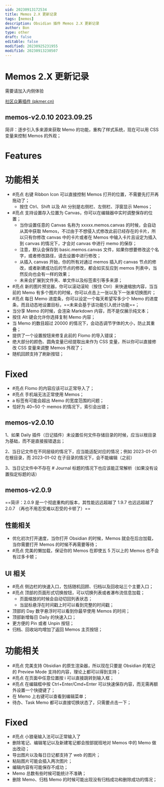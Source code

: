 ```yaml
---
uid: 20230913172534
title: Memos 2.X 更新记录
tags: [memos]
description: Obsidian 插件 Memos 2.X 更新记录
author: Bon
type: other
draft: false
editable: false
modified: 20230925231955
modifi1d: 20230913230507
---
```


# Memos 2.X 更新记录

需要请加入内侧体验

[社区众筹插件 (pkmer.cn)](https://pkmer.cn/products/productDetails/)

## memos-v2.0.10 2023.09.25

简评：逐步引入多来源来获取 Memo 的功能，重构了样式系统，现在可以用 CSS 变量来控制 Memos 的外观；

# Features

# 功能相关

- #亮点 右键 Ribbon Icon 可以直接控制 Memos 打开的位置，不需要先打开再拖动了；
    - 按住 Ctrl、Shift 以及 Alt 分别是右侧栏、左侧栏、浮窗显示 Memos；
- #亮点 支持设置存入位置为 Canvas，你可以在编辑器中实时调整保存的位置；
    - 当你设置任意的 Canvas 名称为 xxxxx.memos.canvas 的时候，会自动从其中获取 Memos，不过由于不想侵入式修改此前已经存在的卡片，所以只有你修改 canvas 中的卡片或者在 Memos 中输入卡片且设定为插入到 canvas 的情况下，才会对 canvas 中进行 memo 的保存；
    - 注意，默认会保存到 basic.memos.canvas 文件，如果你想要修改这个名字，或者修改路径，请去设置中进行修改；
    - 从插入 canvas 开始，你的所有对通过 memos 插入的 canvas 节点的修改，或者新建成功后的节点的修改，都会如实反应到 memos 列表中，当然反向也会有一样的效果；
    - 未来会扩展到文件夹、单文件以及标签索引等多来源；
- #亮点 新的图片预览器，你可以滚动滚轮（按住 Ctrl）来快速缩放内容，当当前的 Memo 有多个图片的时候，你可以点击上一张以及下一张来切换图片；
- #亮点 每日 Memo 进度条，你可以设定一个每天希望写多少个 Memo 的进度条，而且动态地设置目标，==未来会基于该功能引入统计功能==；
- 当分享 Memo 的时候，会渲染 Markdown 内容，而不是仅展示纯文本；
- 按住 Alt 键会允许你选择复制 Memo 内容；
- 当 Memo 的数目超过 20000 的情况下，会动态调节字体的大小，防止其重叠；
- 提供了一个设置按钮来修复此前的 Flomo 的导入错误；
- 绝大部分的颜色、圆角变量已经提取出来作为 CSS 变量，所以你可以直接修改 CSS 变量来调整 Memos 外观了；
- 随机回顾支持了刷新按钮；

# Fixed

- #亮点 Flomo 的内容应该可以正常导入了；
- #亮点 手机端无法正常使用 Memos；
- a 标签有可能会超出 Memo 的宽度范围的问题；
- 恰好为 40~50 个 memos 的情况下，索引会出错；

## memos-v2.0.10

1、如果 Daily 插件（日记插件）未设置任何文件存储目录的时候，应当以根目录为基础，而不是直接报错退出；

2、当日记文件在不同层级的情况下，应当能适配对应的情况；例如 2023-01-01 在根目录，而 2023-01-02 在子目录的情况下，会不能编辑（之前）

3、当日记文件中不存在 # Journal 标题的情况下也应该能正常解析（如果没有设置指定标题的话）

## memos-v2.0.9

==简评：2.0.9 是一个彻底重构的版本，其性能远远超越了 1.9.7 也远远超越了 2.0.7 （再也不用忍受难以忍受的卡顿了）==

## 性能相关

- 优化初次打开速度，当你打开 Obsidian 的时候，Memos 就会在后台加载，当你需要打开 Memos 的时候不再需要等待；
- #亮点 完美的懒加载，保证你的 Memos 在即使五 5 万以上的 Memos 也不会有过多卡顿；

## UI 相关

- #亮点 侧边栏的快速入口，包括随机回顾、归档以及回收站三个主要入口；
- #亮点 顶部的页面形式切换按钮，可以切换列表或者瀑布流信息加载；
    - 页面缩放的时候会自动切回列表状态；
    - 当鼠标悬浮在时间戳上时可以看到完整的时间戳；
- 顶部的 Day 数字悬浮时可以看到你最早使用 Memos 的时间；
- 顶部新增每日 Daily 的快速入口；
- 更方便的 Pin 或者 Unpin 按钮；
- 归档、回收站均增加了返回 Memos 主页按钮；

# 功能相关

- #亮点 完美支持 Obsidian 的原生渲染器，所以现在只要是 Obsidian 的笔记的 Preview Mode 支持的内容，理论上都可以得到支持；
- #亮点 在页面中任意位置按 i 可以直接跳转到输入框；
- #亮点 在编辑框中按 Ctrl+Enter/Cmd+Enter 可以快速保存内容，而无需再额外设置一个快捷键了；
- 在 Memo 上右键可以查看到编辑菜单；
- 待办、Task Memo 都可以直接切换状态了，只需要点击一下；

# Fixed

- #亮点 小狼毫输入法可以正常输入了
- 删除笔记、编辑笔记以及新建笔记都会按部就班地对 Memos 中的 Memo 做出改动；
- 导出图片以及每日日记都支持了 web 的图片；
- 粘贴图片可能会插入两次图片；
- 编辑内容有可能保存不成功；
- Memo 总数有些时候可能统计不准确；
- 删除 Memo、归档 Memo 的时候可能出现没有归档成功和删除成功的情况；